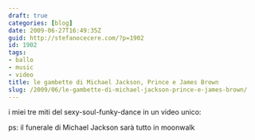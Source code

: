 ```yaml
---
draft: true
categories: [blog]
date: 2009-06-27T16:49:35Z
guid: http://stefanocecere.com/?p=1902
id: 1902
tags:
- ballo
- music
- video
title: le gambette di Michael Jackson, Prince e James Brown
slug: /2009/06/le-gambette-di-michael-jackson-prince-e-james-brown/
---
```


i miei tre miti del sexy-soul-funky-dance in un video unico:

ps: il funerale di Michael Jackson sarà tutto in moonwalk